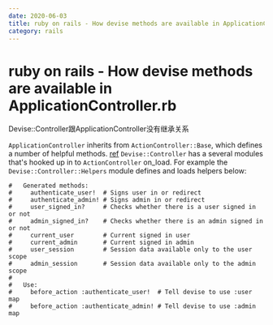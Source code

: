 ```yaml
---
date: 2020-06-03
title: ruby on rails - How devise methods are available in ApplicationController
category: rails
---
```

# ruby on rails - How devise methods are available in ApplicationController.rb

Devise::Controller跟ApplicationController没有继承关系

`ApplicationController` inherits from `ActionController::Base`, which   defines a number of helpful methods. [ref](https://guides.rubyonrails.org/action_controller_overview.html#methods-and-actions)
`Devise::Controller` has a several modules that's hooked up in to `ActionController` on_load. 
For example the `Devise::Controller::Helpers` module defines and loads helpers below: 

```
#   Generated methods:
#     authenticate_user!  # Signs user in or redirect
#     authenticate_admin! # Signs admin in or redirect
#     user_signed_in?     # Checks whether there is a user signed in or not
#     admin_signed_in?    # Checks whether there is an admin signed in or not
#     current_user        # Current signed in user
#     current_admin       # Current signed in admin
#     user_session        # Session data available only to the user scope
#     admin_session       # Session data available only to the admin scope
#
#   Use:
#     before_action :authenticate_user!  # Tell devise to use :user map
#     before_action :authenticate_admin! # Tell devise to use :admin map
```
